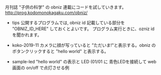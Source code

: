 
月刊誌 "子供の科学" の obniz 連載にコードを試していきます。
http://prog.kodomonokagaku.com/obniz/


- tips
公開するプログラムでは, obniz id 記載している部分を "OBNIZ_ID_HERE" しておくとよいです。
プログラム実行ときに、ozniz id を聞かれます。

- koko-2019-11
 カメラに顔が写っていると ”ただいま!"と表示する。obniz のボタンクリックすると "hello world" と表示する。

- sample-led
 "hello world" の表示と LED (01/01 に 青色LEDを接続して web 画面の on/off で点灯させる例

 
